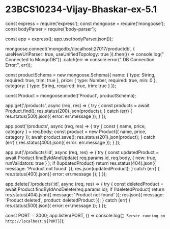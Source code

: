 # 23BCS10234-Vijay-Bhaskar-ex-5.1

const express = require('express');
const mongoose = require('mongoose');
const bodyParser = require('body-parser');

const app = express();
app.use(bodyParser.json());

mongoose.connect('mongodb://localhost:27017/productdb', {
    useNewUrlParser: true,
    useUnifiedTopology: true
}).then(() => console.log(" Connected to MongoDB"))
  .catch(err => console.error(" DB Connection Error:", err));

const productSchema = new mongoose.Schema({
    name: {
        type: String,
        required: true,
        trim: true
    },
    price: {
        type: Number,
        required: true,
        min: 0
    },
    category: {
        type: String,
        required: true,
        trim: true
    }
});

const Product = mongoose.model('Product', productSchema);

app.get('/products', async (req, res) => {
    try {
        const products = await Product.find();
        res.status(200).json(products);
    } catch (err) {
        res.status(500).json({ error: err.message });
    }
});

app.post('/products', async (req, res) => {
    try {
        const { name, price, category } = req.body;
        const product = new Product({ name, price, category });
        await product.save();
        res.status(201).json(product);
    } catch (err) {
        res.status(400).json({ error: err.message });
    }
});

app.put('/products/:id', async (req, res) => {
    try {
        const updatedProduct = await Product.findByIdAndUpdate(
            req.params.id,
            req.body,
            { new: true, runValidators: true }
        );
        if (!updatedProduct) return res.status(404).json({ message: 'Product not found' });
        res.json(updatedProduct);
    } catch (err) {
        res.status(400).json({ error: err.message });
    }
});

app.delete('/products/:id', async (req, res) => {
    try {
        const deletedProduct = await Product.findByIdAndDelete(req.params.id);
        if (!deletedProduct) return res.status(404).json({ message: 'Product not found' });
        res.json({ message: 'Product deleted', product: deletedProduct });
    } catch (err) {
        res.status(500).json({ error: err.message });
    }
});

const PORT = 3000;
app.listen(PORT, () => console.log(`🚀 Server running on http://localhost:${PORT}`));
